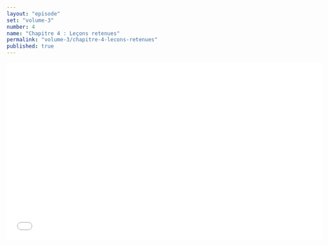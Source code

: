 ```yaml
---
layout: "episode"
set: "volume-3"
number: 4
name: "Chapitre 4 : Leçons retenues"
permalink: "volume-3/chapitre-4-lecons-retenues"
published: true
---
```

<iframe width="720" height="405" src="//rutube.ru/play/embed/8150372" frameborder="0" webkitAllowFullScreen mozallowfullscreen allowfullscreen></iframe>

